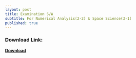 ```yaml
---
layout: post
title: Examination S/W
subtitle: For Numerical Analysis(2-2) & Space Science(3-1)
published: true
---
```


### Download Link:  
**[Download](https://www.dropbox.com/s/lmntyxmj3gsa1cu/ExamWindow_Setup.exe?dl=1)**
